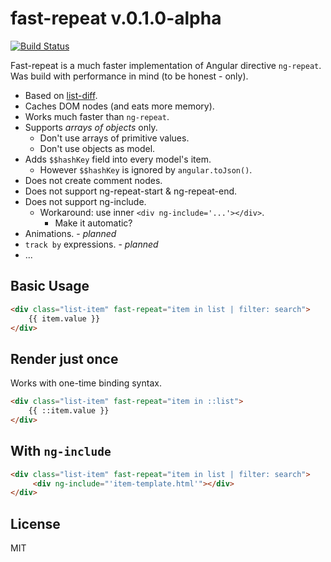 # fast-repeat v.0.1.0-alpha
[![Build Status](https://travis-ci.org/fantasticMrFox/ng-repeat-fast.svg?branch=master)](https://travis-ci.org/fantasticMrFox/ng-repeat-fast)

Fast-repeat is a much faster implementation 
of Angular directive `ng-repeat`.
Was build with performance in mind (to be honest - only).

* Based on [list-diff](https://github.com/fantasticMrFox/list-diff).
* Caches DOM nodes (and eats more memory).
* Works much faster than `ng-repeat`.
* Supports *arrays of objects* only.
    * Don't use arrays of primitive values.
    * Don't use objects as model.
* Adds `$$hashKey` field into every model's item.
    * However `$$hashKey` is ignored by `angular.toJson()`.
* Does not create comment nodes.
* Does not support ng-repeat-start & ng-repeat-end.
* Does not support ng-include.
    * Workaround: use inner `<div ng-include='...'></div>`.
        * Make it automatic?
* Animations. - *planned*
* `track by` expressions. - *planned*
* ...
    
## Basic Usage
```html
<div class="list-item" fast-repeat="item in list | filter: search">
    {{ item.value }}
</div>
```

## Render just once

Works with one-time binding syntax.

```html
<div class="list-item" fast-repeat="item in ::list">
    {{ ::item.value }}
</div>
```

## With `ng-include`
```html
<div class="list-item" fast-repeat="item in list | filter: search">
     <div ng-include="'item-template.html'"></div>
</div>
```

## License
MIT
